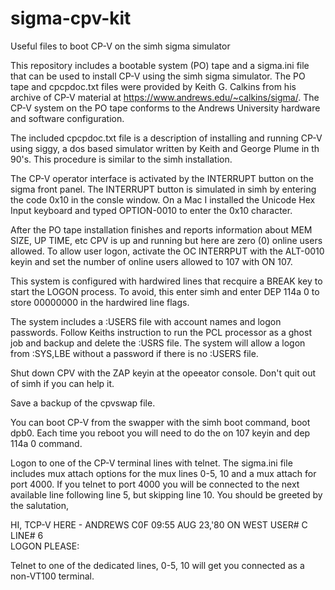 # sigma-cpv-kit
Useful files to boot CP-V on the simh sigma simulator

This repository includes a bootable system (PO) tape and a sigma.ini file that can be used to install CP-V using the simh sigma simulator.  The PO tape and cpcpdoc.txt files were provided by Keith G. Calkins from his archive of CP-V material at https://www.andrews.edu/~calkins/sigma/.  The CP-V system on the PO tape conforms to the Andrews University hardware and software configuration.

The included cpcpdoc.txt file is a description of installing and running CP-V using siggy, a dos based simulator written by Keith and George Plume in th 90's.  This procedure is similar to the simh installation.

The CP-V operator interface is activated by the INTERRUPT button  on the sigma front panel.  The INTERRUPT button is simulated in simh by entering the code 0x10 in the consle window.  On a Mac I installed the Unicode Hex Input keyboard and typed OPTION-0010 to enter the 0x10 character.

After the PO tape installation finishes and reports information about MEM SIZE, UP TIME, etc CPV is up and running but here are zero (0) online users allowed.  To allow user logon, activate the OC INTERRPUT with the ALT-0010 keyin and set the number of online users allowed to 107 with ON 107.

This system is configured with hardwired lines that recquire a BREAK key to start the LOGON process.  To avoid, this enter simh and enter DEP 114a 0 to store 00000000 in the hardwired line flags.

The system includes a :USERS file with account names and logon passwords.  Follow Keiths instruction to run the PCL processor as a ghost job and backup and delete the :USRS file.  The system will allow a logon from :SYS,LBE without a password if there is no :USERS file.

Shut down CPV with the ZAP keyin at the opeeator console.   Don't quit out of simh if you can help it.  

Save a backup of the cpvswap file.

You can boot CP-V from the swapper with the simh boot command, boot dpb0.  Each time you reboot you will need to do the on 107 keyin and dep 114a 0 command.

Logon to one of the CP-V terminal lines with telnet.  The sigma.ini file includes mux attach options for the mux lines 0-5, 10 and a mux attach for port 4000.  If you telnet to port 4000 you will be connected to the next available line following line 5, but skipping line 10.  You should be greeted by the salutation,  

HI, TCP-V HERE - ANDREWS C0F
09:55 AUG 23,'80 ON WEST   USER# C     LINE# 6  
LOGON PLEASE: 

Telnet to one of the dedicated lines, 0-5, 10 will get you connected as a non-VT100 terminal.

